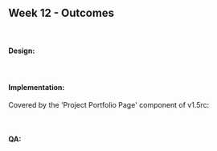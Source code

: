 <link rel="stylesheet" href="{{baseUrl}}/css/main.css">
<link rel="stylesheet" href="{{baseUrl}}/css/schedule.css">

<div class="website-content">

## Week 12 - Outcomes

<div id="main">

<br>

#### Design:

<dynamic-panel src="outcome-umlModel.md" type="success" header=":trophy: Can explain some UML models :star::star::star::star:" no-close/>

<!-- ==================================================================================================== -->

<br>

#### Implementation:

<include src="outcome-cloudComputing.md" />

<!-- ==================================================================================================== -->

<panel type="danger" header=":trophy: Can describe contributions to a project :star:" expandable>
  <panel header=":dart: Evidence" expanded>

Covered by the 'Project Portfolio Page' component of v1.5rc:

<include src="../../admin/project-v15rc.md" name="%%Admin &raquo; Project &rarr; v1.5rc%%" dynamic />

  </panel>
</panel>

<br>

#### QA:

<dynamic-panel src="outcome-testCaseDesignCombined.md" type="warning" header=":trophy: Can combine test case design heuristics :star::star:" no-close/>

<!-- ==================================================================================================== -->

</div>
</div>

